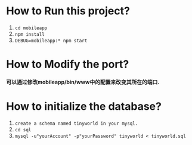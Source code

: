 # How to Run this project?

1. `cd mobileapp`
2. `npm install`
3. `DEBUG=mobileapp:* npm start`

# How to Modify the port?

#### 可以通过修改mobileapp/bin/www中的配置来改变其所在的端口.



# How to initialize the database?

1. `create a schema named tinyworld in your mysql.`
2. `cd sql`
3. `mysql -u"yourAccount" -p"yourPassword" tinyworld < tinyworld.sql` 

